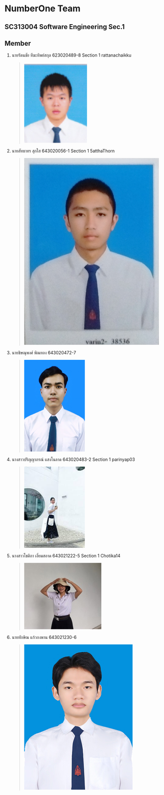 # NumberOne Team

## SC313004 Software Engineering Sec.1

## Member

1. นายรัตนชัย ทีฆะทิพย์สกุล 623020489-8 Section 1 rattanachaikku

   > ![Rattanachai](media/picture_student.png)

2. นายสัทธาทร สุกใส 643020056-1 Section 1 5atthaThorn

   > ![Satthathorn](media/satthathornphoto.jpg)

4. นายชิษณุพงศ์ พิณทอง 643020472-7	

   > ![Chisanupong](media/472-7_PictureSTD.jpg)
   
5. นางสาวปริญญาภรณ์ แสงโนลาด  643020483-2	Section 1  parinyap03

   > ![Parinyaporn](media/parinyaporn.jpg)
   
7. นางสาวโชติกา เอี่ยมสอาด 643021222-5 Section 1  Chotika14
   > ![Chotika](media/chotika.jpg)
8. นายทักษิณ แก้วกงพาน 643021230-6	
   > ![Taksin](media/taksin.jpg)
